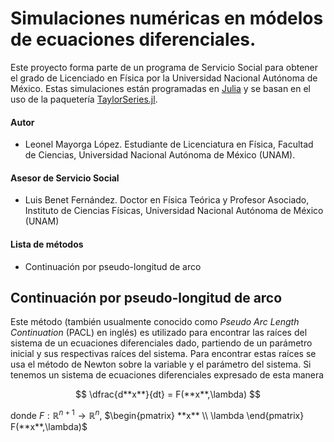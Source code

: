 # Simulaciones numéricas en módelos de ecuaciones diferenciales.

Este proyecto forma parte de un programa de Servicio Social para obtener el grado de Licenciado en Física por la Universidad Nacional Autónoma de México. Estas simulaciones están programadas en [Julia](https://julialang.org/) y se basan en el uso de la paquetería [TaylorSeries.jl](https://github.com/JuliaDiff/TaylorSeries.jl).

#### Autor

- Leonel Mayorga López. Estudiante de Licenciatura en Física, Facultad de Ciencias, Universidad Nacional Autónoma de México (UNAM).

#### Asesor de Servicio Social

- Luis Benet Fernández. Doctor en Física Teórica y Profesor Asociado, Instituto de Ciencias Físicas, Universidad Nacional Autónoma de México (UNAM)

#### Lista de métodos

- Continuación por pseudo-longitud de arco

## Continuación por pseudo-longitud de arco

Este método (también usualmente conocido como *Pseudo Arc Length Continuation* (PACL) en inglés) es utilizado para encontrar las raíces del sistema de un ecuaciones diferenciales dado, partiendo de un parámetro inicial y sus respectivas raíces del sistema. Para encontrar estas raíces se usa el método de Newton sobre la variable y el parámetro del sistema. Si tenemos un sistema de ecuaciones diferenciales expresado de esta manera

$$ \dfrac{d**x**}{dt} = F(**x**,\lambda) $$

donde $F:\mathbb{R}^{n+1} \rightarrow \mathbb{R}^{n}$, $\begin{pmatrix} **x** \\ \lambda \end{pmatrix}   F(**x**,\lambda)$
